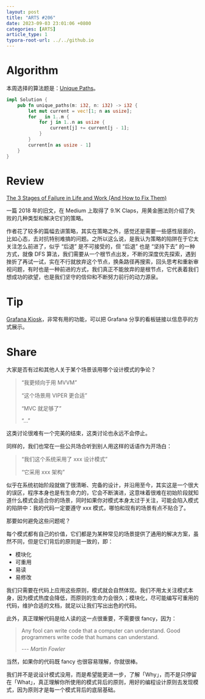 ```yaml
---
layout: post
title: "ARTS #206"
date: 2023-09-03 23:01:06 +0800
categories: [ARTS]
article_type: 1
typora-root-url: ../../github.io
---
```



# Algorithm

本周选择的算法题是：[Unique Paths](https://leetcode.com/problems/unique-paths/)。

```rust
impl Solution {
    pub fn unique_paths(m: i32, n: i32) -> i32 {
        let mut current = vec![1; n as usize];
        for _ in 1..m {
            for j in 1..n as usize {
                current[j] += current[j - 1];
            }
        }
        current[n as usize - 1]
    }
}
```

# Review

[The 3 Stages of Failure in Life and Work (And How to Fix Them)](https://medium.com/personal-growth/the-3-stages-of-failure-in-life-and-work-and-how-to-fix-them-4c50d1de7cdf)

一篇 2018 年的旧文，在 Medium 上取得了 9.1K Claps，用黄金圈法则介绍了失败的几种类型和解决它们的策略。

作者花了较多的篇幅去讲策略，其实在策略之外，感觉还是需要一些感性层面的，比如心态，去对抗特别难搞的问题。之所以这么说，是我认为策略的陷阱在于它太关注怎么前进了，似乎 “后退” 是不可接受的，但 “后退” 也是 “坚持下去” 的一种方式，就像 DFS 算法，我们需要从一个根节点出发，不断的深度优先探索，遇到挫折了再试一试，实在不行就放弃这个节点，换条路径再搜索，回头思考和重新审视问题，有时也是一种前进的方式，我们真正不能放弃的是根节点，它代表着我们想成功的欲望，也是我们坚守的信仰和不断努力前行的动力源泉。

# Tip

[Grafana Kiosk](https://github.com/grafana/grafana-kiosk)，非常有用的功能，可以把 Grafana 分享的看板链接以信息亭的方式展示。

# Share

大家是否有过和其他人关于某个场景该用哪个设计模式的争论？

> “我更倾向于用 MVVM”
>
> “这个场景用 VIPER 更合适”
>
> “MVC 就足够了”
>
> “...”

这类讨论很难有一个完美的结束，这类讨论也永远不会停止。

同样的，我们也常在一些公共场合听到别人用这样的话语作为开场白：

> “我们这个系统采用了 xxx 设计模式”
>
> “它采用 xxx 架构”

似乎在系统初始阶段就做了很清晰、完备的设计，并沿用至今，其实这是一个很大的误区，程序本身也是有生命力的，它会不断演进，这意味着很难在初始阶段就知道什么模式会适合你的场景，同时如果你对模式本身太过于关注，可能会陷入模式的陷阱中：我的代码一定要遵守 xxx 模式，哪怕和现有的场景有点不贴合了。

那要如何避免这些问题呢？

每个模式都有自己的价值，它们都是为某种常见的场景提供了通用的解决方案，虽然不同，但是它们背后的原则是一致的，即：

- 模块化
- 可重用
- 易读
- 易修改

我们只需要在代码上应用这些原则，模式就会自然体现。我们不用太关注模式本身，因为模式热度会降低，而原则的生命力会很久；模块化，尽可能编写可重用的代码，维护合适的文档，就足以让我们写出出色的代码。

此外，真正理解代码是给人读的这一点很重要，不需要很 fancy，因为：

> Any fool can write code that a computer can understand. Good programmers write code that humans can understand. 
>
> --- *Martin Fowler*

当然，如果你的代码既 fancy 也很容易理解，你就很棒。

我们并不是说设计模式没用，而是希望能更进一步，了解「Why」，而不是只停留在「What」，真正理解你所使用的模式背后的原则，用好的编程设计原则去发现模式，因为原则才是每一个模式背后的底层基础。
